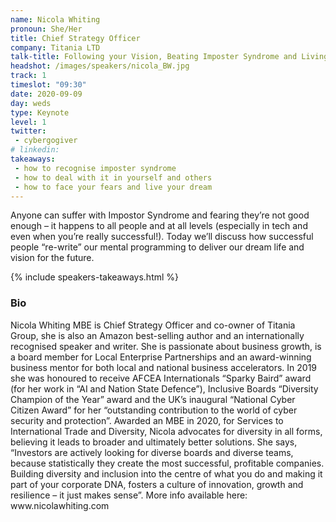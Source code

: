 ```yaml
---
name: Nicola Whiting
pronoun: She/Her
title: Chief Strategy Officer
company: Titania LTD
talk-title: Following your Vision, Beating Imposter Syndrome and Living your Dream Life
headshot: /images/speakers/nicola_BW.jpg
track: 1
timeslot: "09:30"
date: 2020-09-09
day: weds
type: Keynote
level: 1
twitter:
 - cybergogiver 
# linkedin: 
takeaways:
 - how to recognise imposter syndrome
 - how to deal with it in yourself and others
 - how to face your fears and live your dream
---
```


<p>Anyone can suffer with Impostor Syndrome and fearing they’re not good enough – it happens to all people and at all levels (especially in tech and even when you’re really successful!). Today we’ll discuss how successful people “re-write” our mental programming to deliver our dream life and vision for the future.</p>

{% include speakers-takeaways.html %}

<h3>Bio</h3>
<p>Nicola Whiting MBE is Chief Strategy Officer and co-owner of Titania Group, she is also an Amazon best-selling author and an internationally recognised speaker and writer. She is passionate about business growth, is a board member for Local Enterprise Partnerships and an award-winning business mentor for both local and national business accelerators.  In 2019 she was honoured to receive AFCEA Internationals “Sparky Baird” award (for her work in “AI and Nation State Defence”), Inclusive Boards “Diversity Champion of the Year” award and the UK’s inaugural “National Cyber Citizen Award” for her “outstanding contribution to the world of cyber security and protection”. 
Awarded an MBE in 2020, for Services to International Trade and Diversity, Nicola advocates for diversity in all forms, believing it leads to broader and ultimately better solutions. She says, “Investors are actively looking for diverse boards and diverse teams, because statistically they create the most successful, profitable companies. Building diversity and inclusion into the centre of what you do and making it part of your corporate DNA, fosters a culture of innovation, growth and resilience – it just makes sense”. More info available here: www.nicolawhiting.com</p>
